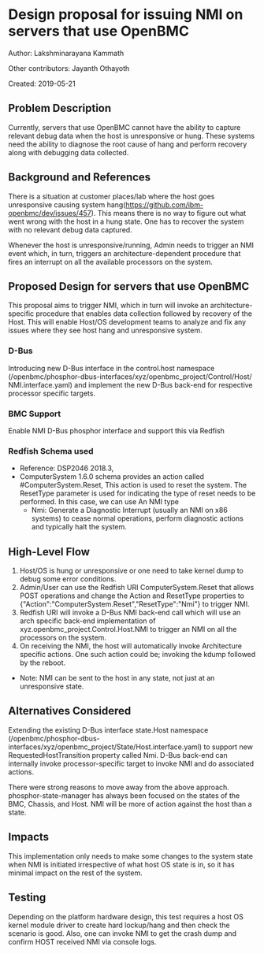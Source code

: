 # Design proposal for issuing NMI on servers that use OpenBMC

Author: Lakshminarayana Kammath

Other contributors: Jayanth Othayoth

Created: 2019-05-21

## Problem Description

Currently, servers that use OpenBMC cannot have the ability to capture relevant
debug data when the host is unresponsive or hung. These systems need the ability
to diagnose the root cause of hang and perform recovery along with debugging
data collected.

## Background and References

There is a situation at customer places/lab where the host goes unresponsive
causing system hang(https://github.com/ibm-openbmc/dev/issues/457). This means
there is no way to figure out what went wrong with the host in a hung state. One
has to recover the system with no relevant debug data captured.

Whenever the host is unresponsive/running, Admin needs to trigger an NMI event
which, in turn, triggers an architecture-dependent procedure that fires an
interrupt on all the available processors on the system.

## Proposed Design for servers that use OpenBMC

This proposal aims to trigger NMI, which in turn will invoke an
architecture-specific procedure that enables data collection followed by
recovery of the Host. This will enable Host/OS development teams to analyze and
fix any issues where they see host hang and unresponsive system.

### D-Bus

Introducing new D-Bus interface in the control.host namespace
(/openbmc/phosphor-dbus-interfaces/xyz/openbmc_project/Control/Host/
NMI.interface.yaml) and implement the new D-Bus back-end for respective
processor specific targets.

### BMC Support

Enable NMI D-Bus phosphor interface and support this via Redfish

### Redfish Schema used

- Reference: DSP2046 2018.3,
- ComputerSystem 1.6.0 schema provides an action called #ComputerSystem.Reset,
  This action is used to reset the system. The ResetType parameter is used for
  indicating the type of reset needs to be performed. In this case, we can use
  An NMI type
  - Nmi: Generate a Diagnostic Interrupt (usually an NMI on x86 systems) to
    cease normal operations, perform diagnostic actions and typically halt the
    system.

## High-Level Flow

1. Host/OS is hung or unresponsive or one need to take kernel dump to debug some
   error conditions.
2. Admin/User can use the Redfish URI ComputerSystem.Reset that allows POST
   operations and change the Action and ResetType properties to
   {"Action":"ComputerSystem.Reset","ResetType":"Nmi"} to trigger NMI.
3. Redfish URI will invoke a D-Bus NMI back-end call which will use an arch
   specific back-end implementation of xyz.openbmc_project.Control.Host.NMI to
   trigger an NMI on all the processors on the system.
4. On receiving the NMI, the host will automatically invoke Architecture
   specific actions. One such action could be; invoking the kdump followed by
   the reboot.

- Note: NMI can be sent to the host in any state, not just at an unresponsive
  state.

## Alternatives Considered

Extending the existing D-Bus interface state.Host namespace
(/openbmc/phosphor-dbus-interfaces/xyz/openbmc_project/State/Host.interface.yaml)
to support new RequestedHostTransition property called Nmi. D-Bus back-end can
internally invoke processor-specific target to invoke NMI and do associated
actions.

There were strong reasons to move away from the above approach.
phosphor-state-manager has always been focused on the states of the BMC,
Chassis, and Host. NMI will be more of action against the host than a state.

## Impacts

This implementation only needs to make some changes to the system state when NMI
is initiated irrespective of what host OS state is in, so it has minimal impact
on the rest of the system.

## Testing

Depending on the platform hardware design, this test requires a host OS kernel
module driver to create hard lockup/hang and then check the scenario is good.
Also, one can invoke NMI to get the crash dump and confirm HOST received NMI via
console logs.
